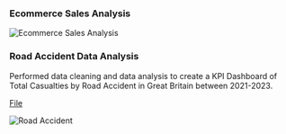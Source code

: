 ### Ecommerce Sales Analysis

![Ecommerce Sales Analysis](https://github.com/user-attachments/assets/3c72598a-64ed-4d72-8afc-3c8375d1e7a9)


### Road Accident Data Analysis
Performed data cleaning and data analysis to create a KPI Dashboard of Total Casualties by Road Accident in Great Britain between 2021-2023.

[File](https://drive.google.com/drive/u/1/folders/1F0brhBIvG-ZiI-dZvhrHbUNBXWRYWrJt)


![Road Accident](https://github.com/user-attachments/assets/606766de-272b-4924-b697-08ee7a04af97)



